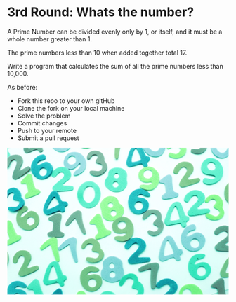 # 3rd Round: Whats the number?

A Prime Number can be divided evenly only by 1, or itself, and it must be a whole number greater than 1.

The prime numbers less than 10 when added together total 17.

Write a program that calculates the sum of all the prime numbers less than 10,000.


As before:

+ Fork this repo to your own gitHub
+ Clone the fork on your local machine
+ Solve the problem
+ Commit changes
+ Push to your remote
+ Submit a pull request

![Numbers](images.jpeg)
